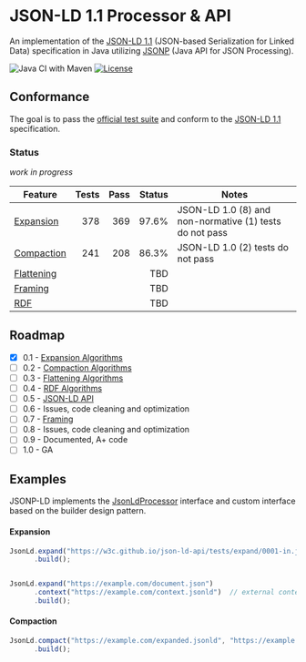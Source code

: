 # JSON-LD 1.1 Processor & API

An implementation of the [JSON-LD 1.1](https://www.w3.org/TR/json-ld/) (JSON-based Serialization for Linked Data) specification in Java utilizing [JSONP](https://javaee.github.io/jsonp/) (Java API for JSON Processing).

![Java CI with Maven](https://github.com/filip26/jsonp-ld/workflows/Java%20CI%20with%20Maven/badge.svg)
[![License](https://img.shields.io/badge/License-Apache%202.0-blue.svg)](https://opensource.org/licenses/Apache-2.0)


## Conformance

The goal is to pass the [official test suite](https://github.com/w3c/json-ld-api/tree/master/tests) and conform to the [JSON-LD 1.1](https://www.w3.org/TR/json-ld/)  specification.

###  Status

*work in progress*

 Feature | Tests | Pass | Status | Notes
 --- | ---: | ---: | ---: | ---
[Expansion](https://www.w3.org/TR/json-ld/#expanded-document-form) | 378 |  369 | 97.6% | JSON-LD 1.0 (8) and non-normative (1) tests do not pass 
[Compaction](https://www.w3.org/TR/json-ld/#compacted-document-form) | 241 | 208 | 86.3% |  JSON-LD 1.0 (2) tests do not pass 
[Flattening](https://www.w3.org/TR/json-ld/#flattened-document-form) | | | TBD |
[Framing](https://www.w3.org/TR/json-ld11-framing/#framing) | | | TBD |
[RDF](https://www.w3.org/TR/json-ld/#relationship-to-rdf) | | | TBD |

## Roadmap

- [x] 0.1 - [Expansion Algorithms](https://www.w3.org/TR/json-ld11-api/#expansion-algorithms)
- [ ] 0.2 - [Compaction Algorithms](https://www.w3.org/TR/json-ld11-api/#compaction-algorithms)
- [ ] 0.3 - [Flattening Algorithms](https://www.w3.org/TR/json-ld11-api/#flattening-algorithms)
- [ ] 0.4 - [RDF Algorithms](https://www.w3.org/TR/json-ld11-api/#rdf-serialization-deserialization-algorithms)
- [ ] 0.5 - [JSON-LD API](https://www.w3.org/TR/json-ld11-api/#the-application-programming-interface)
- [ ] 0.6 - Issues, code cleaning and optimization
- [ ] 0.7 - [Framing](https://www.w3.org/TR/json-ld11-framing/)
- [ ] 0.8 - Issues, code cleaning and optimization
- [ ] 0.9 - Documented, A+ code
- [ ] 1.0 - GA

## Examples

JSONP-LD implements the [JsonLdProcessor](https://www.w3.org/TR/json-ld11-api/#the-jsonldprocessor-interface) interface and custom interface based on the builder design pattern.

#### Expansion 

```javascript
JsonLd.expand("https://w3c.github.io/json-ld-api/tests/expand/0001-in.jsonld")
      .build();
```

```javascript

JsonLd.expand("https://example.com/document.json")
      .context("https://example.com/context.jsonld")  // external context
      .build();
```

#### Compaction

```javascript
JsonLd.compact("https://example.com/expanded.jsonld", "https://example.com/context.jsonld")
      .build();
```


